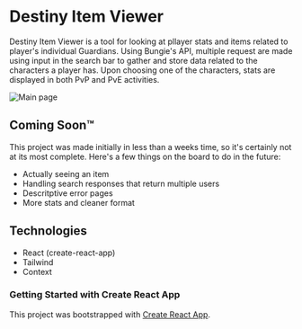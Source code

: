 # Destiny Item Viewer
Destiny Item Viewer is a tool for looking at pllayer stats and items related to player's individual Guardians. Using Bungie's API, multiple request are made using input in the search bar to gather and store data related to the characters a player has. Upon choosing one of the characters, stats are displayed in both PvP and PvE activities.

![Main page](https://i.imgur.com/jyogdQT.png)

## Coming Soon™
This project was made initially in less than a weeks time, so it's certainly not at its most complete. Here's a few things on the board to do in the future:
* Actually seeing an item
* Handling search responses that return multiple users
* Descritptive error pages
* More stats and cleaner format

## Technologies
* React (create-react-app)
* Tailwind
* Context


### Getting Started with Create React App

This project was bootstrapped with [Create React App](https://github.com/facebook/create-react-app).
